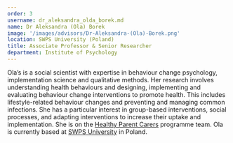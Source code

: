 ```yaml
---
order: 3
username: dr_aleksandra_olda_borek.md
name: Dr Aleksandra (Ola) Borek
image: '/images/advisors/Dr-Aleksandra-(Ola)-Borek.png'
location: SWPS University (Poland)
title: Associate Professor & Senior Researcher
department: Institute of Psychology
---
```


Ola’s is a social scientist with expertise in behaviour change psychology, implementation science and qualitative methods. Her research involves understanding health behaviours and designing, implementing and evaluating behaviour change interventions to promote health. This includes lifestyle-related behaviour changes and preventing and managing common infections. She has a particular interest in group-based interventions, social processes, and adapting interventions to increase their uptake and implementation. She is on the [Healthy Parent Carers](https://healthyparentcarers.org/) programme team. Ola is currently based at [SWPS University](https://english.swps.pl/aleksandra-borek?_gl=1*1vyalqm*_gcl_au*MTY2NjI4MjE1NC4xNzQ3Mzg0OTY3*_ga*NjEzNzYxNDUxLjE3NDczODQ0NDM.*_ga_WD92PFT6KH*czE3NDc5MDM5ODckbzIkZzEkdDE3NDc5MDQyNzIkajYwJGwwJGgwJGRmTkEzNV92SUhacURMVmZqa2pZR2VvMHZPY0xNOUE3M2lR) in Poland. 